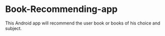 # Book-Recommending-app

This Android app will recommend the user book or books of his choice and subject.
